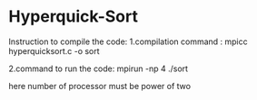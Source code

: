 # Hyperquick-Sort
Instruction to compile the code:
1.compilation command :
mpicc hyperquicksort.c -o sort

2.command to run the code:
mpirun -np 4 ./sort

here number of processor must be power of two
